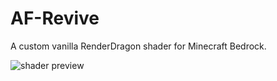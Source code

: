 # AF-Revive
A custom vanilla RenderDragon shader for Minecraft Bedrock.

![shader preview](dump/preview.png)